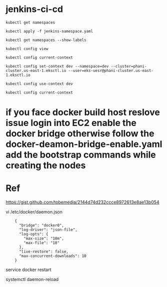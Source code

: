 # jenkins-ci-cd


    kubectl get namespaces

    kubectl apply -f jenkins-namespace.yaml

    kubectl get namespaces --show-labels

    kubectl config view

    kubectl config current-context

    kubectl config set-context dev --namespace=dev --cluster=phani-cluster.us-east-1.eksctl.io --user=eks-uesr@phani-cluster.us-east-1.eksctl.io

    kubectl config use-context dev

    kubectl config current-context


# if you face docker build host reslove issue login into EC2 enable the docker bridge otherwise follow the docker-deamon-bridge-enable.yaml add the bootstrap commands while creating the nodes

# Ref 

https://gist.github.com/tobemedia/2144d74d232ccce8972613e8ae13b054

vi /etc/docker/daemon.json

        {
          "bridge": "docker0",
          "log-driver": "json-file",
          "log-opts": {
            "max-size": "10m",
            "max-file": "10"
          },
          "live-restore": false,
          "max-concurrent-downloads": 10
        }
        
service docker restart

systemctl daemon-reload
